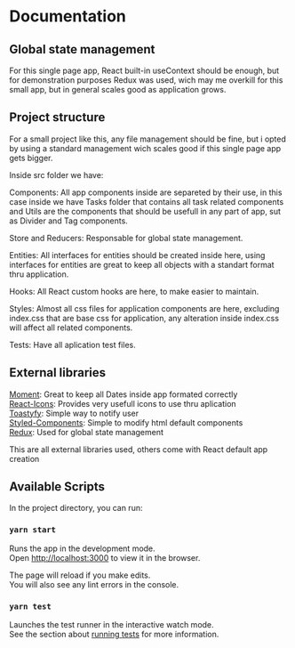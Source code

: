 # Documentation

## Global state management

For this single page app, React built-in useContext should be enough, but for 
demonstration purposes Redux was used, wich may me overkill for this small app, but in general scales good as application grows.

## Project structure

For a small project like this, any file management should be fine, but i opted by 
using a standard management wich scales good if this single page app gets bigger.

Inside src folder we have:

Components: All app components inside are separeted by their use, in this case 
inside we have Tasks folder that contains all task related components and Utils 
are the components that should be usefull in any part of app, sut as Divider and 
Tag components.

Store and Reducers: Responsable for global state management.

Entities: All interfaces for entities should be created inside here, using interfaces 
for entities are great to keep all objects with a standart format thru application.

Hooks: All React custom hooks are here, to make easier to maintain.

Styles: Almost all css files for application components are here, excluding index.css 
that are base css for application, any alteration inside index.css will affect all 
related components.

Tests: Have all aplication test files. 

## External libraries

[Moment](https://momentjs.com/): Great to keep all Dates inside app formated correctly\
[React-Icons](https://react-icons.github.io/react-icons/): Provides very usefull icons to use thru aplication\
[Toastyfy](https://fkhadra.github.io/react-toastify/introduction/): Simple way to notify user\
[Styled-Components](https://styled-components.com/): Simple to modify html default components\
[Redux](https://react-redux.js.org/introduction/getting-started): Used for global state management 

This are all external libraries used, others come with React default app creation

## Available Scripts

In the project directory, you can run:

### `yarn start`

Runs the app in the development mode.\
Open [http://localhost:3000](http://localhost:3000) to view it in the browser.

The page will reload if you make edits.\
You will also see any lint errors in the console.

### `yarn test`

Launches the test runner in the interactive watch mode.\
See the section about [running tests](https://facebook.github.io/create-react-app/docs/running-tests) for more information.
